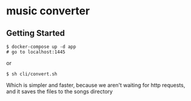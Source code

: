# music converter

## Getting Started

```shell
$ docker-compose up -d app
# go to localhost:1445
```

or

```shell
$ sh cli/convert.sh
```

Which is simpler and faster, because we aren't waiting for http requests, and it
saves the files to the songs directory
